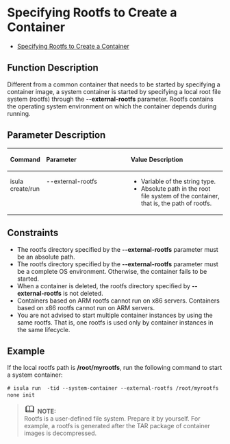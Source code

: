 # Specifying Rootfs to Create a Container

- [Specifying Rootfs to Create a Container](#specifying-rootfs-to-create-a-container)


## Function Description

Different from a common container that needs to be started by specifying a container image, a system container is started by specifying a local root file system \(rootfs\) through the  **--external-rootfs**  parameter. Rootfs contains the operating system environment on which the container depends during running.

## Parameter Description

<a name="en-us_topic_0182200826_table99231016135214"></a>
<table><thead align="left"><tr id="en-us_topic_0182200826_row13923616125218"><th class="cellrowborder" valign="top" width="15.2%" id="mcps1.1.4.1.1"><p id="en-us_topic_0182200826_p1692351613529"><a name="en-us_topic_0182200826_p1692351613529"></a><a name="en-us_topic_0182200826_p1692351613529"></a><strong id="b84235270693550"><a name="b84235270693550"></a><a name="b84235270693550"></a>Command</strong></p>
</th>
<th class="cellrowborder" valign="top" width="40.01%" id="mcps1.1.4.1.2"><p id="en-us_topic_0182200826_p3923191620525"><a name="en-us_topic_0182200826_p3923191620525"></a><a name="en-us_topic_0182200826_p3923191620525"></a><strong id="b186341111497"><a name="b186341111497"></a><a name="b186341111497"></a>Parameter</strong></p>
</th>
<th class="cellrowborder" valign="top" width="44.79%" id="mcps1.1.4.1.3"><p id="en-us_topic_0182200826_p3924171618525"><a name="en-us_topic_0182200826_p3924171618525"></a><a name="en-us_topic_0182200826_p3924171618525"></a><strong id="b842352706152130"><a name="b842352706152130"></a><a name="b842352706152130"></a>Value Description</strong></p>
</th>
</tr>
</thead>
<tbody><tr id="en-us_topic_0182200826_row12924616195217"><td class="cellrowborder" valign="top" width="15.2%" headers="mcps1.1.4.1.1 "><p id="en-us_topic_0182200826_p092419166523"><a name="en-us_topic_0182200826_p092419166523"></a><a name="en-us_topic_0182200826_p092419166523"></a>isula create/run</p>
</td>
<td class="cellrowborder" valign="top" width="40.01%" headers="mcps1.1.4.1.2 "><p id="en-us_topic_0182200826_p692431614524"><a name="en-us_topic_0182200826_p692431614524"></a><a name="en-us_topic_0182200826_p692431614524"></a>--external-rootfs</p>
</td>
<td class="cellrowborder" valign="top" width="44.79%" headers="mcps1.1.4.1.3 "><a name="en-us_topic_0182200826_ul1292410168521"></a><a name="en-us_topic_0182200826_ul1292410168521"></a><ul id="en-us_topic_0182200826_ul1292410168521"><li>Variable of the string type.</li><li>Absolute path in the root file system of the container, that is, the path of rootfs.</li></ul>
</td>
</tr>
</tbody>
</table>

## Constraints

-   The rootfs directory specified by the  **--external-rootfs**  parameter must be an absolute path.
-   The rootfs directory specified by the  **--external-rootfs**  parameter must be a complete OS environment. Otherwise, the container fails to be started.
-   When a container is deleted, the rootfs directory specified by  **--external-rootfs**  is not deleted.
-   Containers based on ARM rootfs cannot run on x86 servers. Containers based on x86 rootfs cannot run on ARM servers.
-   You are not advised to start multiple container instances by using the same rootfs. That is, one rootfs is used only by container instances in the same lifecycle.

## Example

If the local rootfs path is  **/root/myrootfs**, run the following command to start a system container:

```
# isula run  -tid --system-container --external-rootfs /root/myrootfs none init
```

>![](public_sys-resources/icon-note.gif) **NOTE:**   
>Rootfs is a user-defined file system. Prepare it by yourself. For example, a rootfs is generated after the TAR package of container images is decompressed.  


